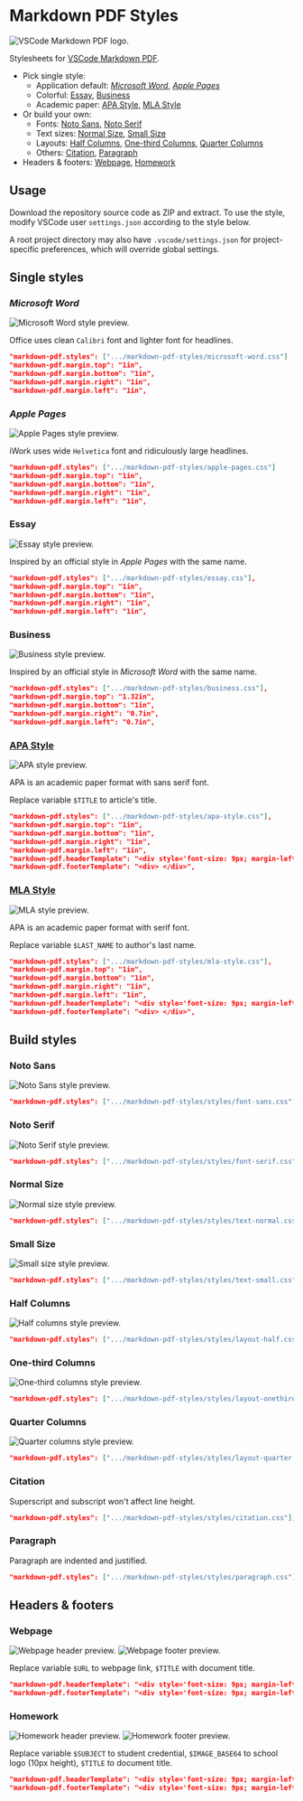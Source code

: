 # Markdown PDF Styles

![VSCode Markdown PDF logo.](https://github.com/yzane/vscode-markdown-pdf/raw/master/images/icon.png)

Stylesheets for [VSCode Markdown PDF](https://github.com/yzane/vscode-markdown-pdf/).

- Pick single style:
  - Application default: [*Microsoft Word*](#microsoft-word), [*Apple Pages*](#apple-pages)
  - Colorful: [Essay](#essay), [Business](#business)
  - Academic paper: [APA Style](#apa-style), [MLA Style](#mla-style)
- Or build your own:
  - Fonts: [Noto Sans](#noto-sans), [Noto Serif](#noto-sans)
  - Text sizes: [Normal Size](#normal-size), [Small Size](#small-size)
  - Layouts: [Half Columns](#half-columns), [One-third Columns](#one-third-columns),
    [Quarter Columns](#quarter-columns)
  - Others: [Citation](#citation), [Paragraph](#paragraph)
- Headers & footers: [Webpage](#webpage), [Homework](#homework)

## Usage

Download the repository source code as ZIP and extract. To use the style, modify
VSCode user `settings.json` according to the style below.

A root project directory may also have `.vscode/settings.json` for
project-specific preferences, which will override global settings.

## Single styles

### *Microsoft Word*

![Microsoft Word style preview.](https://github.com/hendraanggrian/markdown-pdf-styles/raw/assets/style_word.png)

Office uses clean `Calibri` font and lighter font for headlines.

```json
"markdown-pdf.styles": [".../markdown-pdf-styles/microsoft-word.css"]
"markdown-pdf.margin.top": "1in",
"markdown-pdf.margin.bottom": "1in",
"markdown-pdf.margin.right": "1in",
"markdown-pdf.margin.left": "1in",
```

### *Apple Pages*

![Apple Pages style preview.](https://github.com/hendraanggrian/markdown-pdf-styles/raw/assets/style_pages.png)

iWork uses wide `Helvetica` font and ridiculously large headlines.

```json
"markdown-pdf.styles": [".../markdown-pdf-styles/apple-pages.css"]
"markdown-pdf.margin.top": "1in",
"markdown-pdf.margin.bottom": "1in",
"markdown-pdf.margin.right": "1in",
"markdown-pdf.margin.left": "1in",
```

### Essay

![Essay style preview.](https://github.com/hendraanggrian/markdown-pdf-styles/raw/assets/style_essay.png)

Inspired by an official style in *Apple Pages* with the same name.

```json
"markdown-pdf.styles": [".../markdown-pdf-styles/essay.css"],
"markdown-pdf.margin.top": "1in",
"markdown-pdf.margin.bottom": "1in",
"markdown-pdf.margin.right": "1in",
"markdown-pdf.margin.left": "1in",
```

### Business

![Business style preview.](https://github.com/hendraanggrian/markdown-pdf-styles/raw/assets/style_business.png)

Inspired by an official style in *Microsoft Word* with the same name.

```json
"markdown-pdf.styles": [".../markdown-pdf-styles/business.css"],
"markdown-pdf.margin.top": "1.32in",
"markdown-pdf.margin.bottom": "1in",
"markdown-pdf.margin.right": "0.7in",
"markdown-pdf.margin.left": "0.7in",
```

### [APA Style](https://apastyle.apa.org/style-grammar-guidelines/paper-format/)

![APA style preview.](https://github.com/hendraanggrian/markdown-pdf-styles/raw/assets/style_apa.png)

APA is an academic paper format with sans serif font.

Replace variable `$TITLE` to article's title.

```json
"markdown-pdf.styles": [".../markdown-pdf-styles/apa-style.css"],
"markdown-pdf.margin.top": "1in",
"markdown-pdf.margin.bottom": "1in",
"markdown-pdf.margin.right": "1in",
"markdown-pdf.margin.left": "1in",
"markdown-pdf.headerTemplate": "<div style='font-size: 9px; margin-left: 1cm;'> <span style='text-transform: uppercase;'>$TITLE</span> </div> <div style='font-size: 9px; margin-left: auto; margin-right: 1cm;'> <span class='pageNumber'></span> </div>",
"markdown-pdf.footerTemplate": "<div> </div>",
```

### [MLA Style](https://style.mla.org/mla-format/)

![MLA style preview.](https://github.com/hendraanggrian/markdown-pdf-styles/raw/assets/style_mla.png)

APA is an academic paper format with serif font.

Replace variable `$LAST_NAME` to author's last name.

```json
"markdown-pdf.styles": [".../markdown-pdf-styles/mla-style.css"],
"markdown-pdf.margin.top": "1in",
"markdown-pdf.margin.bottom": "1in",
"markdown-pdf.margin.right": "1in",
"markdown-pdf.margin.left": "1in",
"markdown-pdf.headerTemplate": "<div style='font-size: 9px; margin-left: auto; margin-right: 1cm;'> <span>$LAST_NAME</span> <span class='pageNumber'></span> </div>",
"markdown-pdf.footerTemplate": "<div> </div>",
```

## Build styles

### Noto Sans

![Noto Sans style preview.](https://github.com/hendraanggrian/markdown-pdf-styles/raw/assets/styles_sans.png)

```json
"markdown-pdf.styles": [".../markdown-pdf-styles/styles/font-sans.css"],
```

### Noto Serif

![Noto Serif style preview.](https://github.com/hendraanggrian/markdown-pdf-styles/raw/assets/styles_serif.png)

```json
"markdown-pdf.styles": [".../markdown-pdf-styles/styles/font-serif.css"],
```

### Normal Size

![Normal size style preview.](https://github.com/hendraanggrian/markdown-pdf-styles/raw/assets/styles_normal.png)

```json
"markdown-pdf.styles": [".../markdown-pdf-styles/styles/text-normal.css"],
```

### Small Size

![Small size style preview.](https://github.com/hendraanggrian/markdown-pdf-styles/raw/assets/styles_small.png)

```json
"markdown-pdf.styles": [".../markdown-pdf-styles/styles/text-small.css"],
```

### Half Columns

![Half columns style preview.](https://github.com/hendraanggrian/markdown-pdf-styles/raw/assets/styles_half.png)

```json
"markdown-pdf.styles": [".../markdown-pdf-styles/styles/layout-half.css"],
```

### One-third Columns

![One-third columns style preview.](https://github.com/hendraanggrian/markdown-pdf-styles/raw/assets/styles_onethird.png)

```json
"markdown-pdf.styles": [".../markdown-pdf-styles/styles/layout-onethird.css"],
```

### Quarter Columns

![Quarter columns style preview.](https://github.com/hendraanggrian/markdown-pdf-styles/raw/assets/styles_quarter.png)

```json
"markdown-pdf.styles": [".../markdown-pdf-styles/styles/layout-quarter.css"],
```

### Citation

Superscript and subscript won't affect line height.

```json
"markdown-pdf.styles": [".../markdown-pdf-styles/styles/citation.css"],
```

### Paragraph

Paragraph are indented and justified.

```json
"markdown-pdf.styles": [".../markdown-pdf-styles/styles/paragraph.css"],
```

## Headers & footers

### Webpage

![Webpage header preview.](https://github.com/hendraanggrian/markdown-pdf-styles/raw/assets/header_webpage.png)
![Webpage footer preview.](https://github.com/hendraanggrian/markdown-pdf-styles/raw/assets/footer_webpage.png)

Replace variable `$URL` to webpage link, `$TITLE` with document title.

```json
"markdown-pdf.headerTemplate": "<div style='font-size: 9px; margin-left: 1cm; margin-right: 1cm;'> <span>$URL</span> </div>",
"markdown-pdf.footerTemplate": "<div style='font-size: 9px; margin-left: 1cm;'> <span>$TITLE</span> </div> <div style='font-size: 9px; margin-left: auto; margin-right: 1cm;'> <span class='pageNumber'></span> / <span class='totalPages'></span> </div>",
```

### Homework

![Homework header preview.](https://github.com/hendraanggrian/markdown-pdf-styles/raw/assets/header_homework.png)
![Homework footer preview.](https://github.com/hendraanggrian/markdown-pdf-styles/raw/assets/footer_homework.png)

Replace variable `$SUBJECT` to student credential, `$IMAGE_BASE64` to school
logo (10px height), `$TITLE` to document title.

```json
"markdown-pdf.headerTemplate": "<div style='font-size: 9px; margin-left: 1cm;'> <span>$SUBJECT</span> </div> <div style='margin-left: auto; margin-right: 1cm;'> <img src='$IMAGE_BASE64'> </div>",
"markdown-pdf.footerTemplate": "<div style='font-size: 9px; margin-left: 1cm;'> <span>$TITLE</span> </div> <div style='font-size: 9px; margin-left: auto; margin-right: 1cm;'> <span class='pageNumber'></span> / <span class='totalPages'></span> </div>",
```
